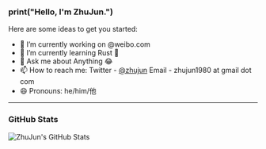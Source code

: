 ### print("Hello, I'm ZhuJun.")

Here are some ideas to get you started:

- 🔭 I’m currently working on @weibo.com
- 🌱 I’m currently learning Rust 🦀️
- 💬 Ask me about Anything 😂
- 📫 How to reach me: Twitter - [@zhujun](https://twitter.com/zhujun) Email - zhujun1980 at gmail dot com
- 😄 Pronouns: he/him/他

<hr/>

<article>
  <h3>GitHub Stats</h3>
  <img align="left" alt="ZhuJun's GitHub Stats" src="https://github-readme-stats.vercel.app/api?username=zhujun1980&show_icons=true&hide_border=true" />
</article>
